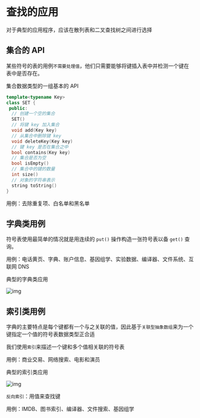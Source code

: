 # 查找的应用

对于典型的应用程序，应该在散列表和二叉查找树之间进行选择

## 集合的 API

某些符号的表的用例`不需要处理值`，他们只需要能够将键插入表中并检测一个键在表中是否存在。

集合数据类型的一组基本的 API

```cpp
template<typename Key>
class SET {
 public:
  // 创建一个空的集合
  SET()          
  // 将键 key 加入集合
  void add(Key key)
  // 从集合中删除键 key
  void deleteKey(Key key)
  // 键 key 是否在集合之中
  bool contains(Key key)
  // 集合是否为空
  bool isEmpty()
  // 集合中的键的数量
  int size()
  // 对象的字符串表示
  string toString()
}
```

用例：去除重复项、白名单和黑名单

## 字典类用例

符号表使用最简单的情况就是用连续的 `put()` 操作构造一张符号表以备 `get()` 查询。

用例：电话黄页、字典、账户信息、基因组学、实验数据、编译器、文件系统、互联网 DNS

典型的字典类应用

![img](https://algs4.cs.princeton.edu/35applications/images/dictionary.png)

## 索引类用例

字典的主要特点是每个键都有一个与之关联的值，因此基于`关联型抽象数组`来为一个键指定一个值的符号表数据类型正合适

我们使用`索引`来描述一个键和多个值相关联的符号表

用例：商业交易、网络搜索、电影和演员

典型的索引类应用

![img](https://algs4.cs.princeton.edu/35applications/images/indexing.png)

`反向索引`：用值来查找键

用例：IMDB、图书索引、编译器、文件搜索、基因组学